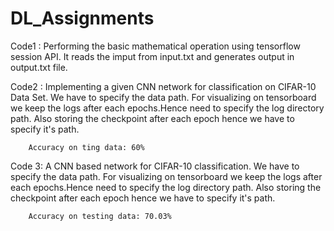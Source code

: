 # DL_Assignments

Code1 : Performing the basic mathematical operation using tensorflow session API.
        It reads the imput from input.txt and generates output in output.txt file.

Code2 : Implementing a given CNN network for classification on CIFAR-10 Data Set.
        We have to specify the data path. 
        For visualizing on tensorboard we keep the logs after each epochs.Hence need to specify the log directory path.
        Also storing the checkpoint after each epoch hence we have to specify it's path.
        
        Accuracy on ting data: 60%
        
Code 3: A  CNN based network for CIFAR-10 classification.
        We have to specify the data path. 
        For visualizing on tensorboard we keep the logs after each epochs.Hence need to specify the log directory path.
        Also storing the checkpoint after each epoch hence we have to specify it's path.
        
        Accuracy on testing data: 70.03%
